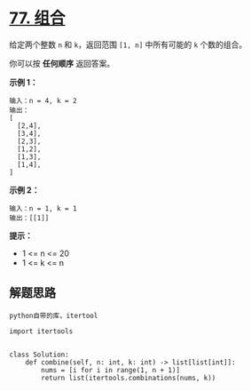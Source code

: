 # [77. 组合](https://leetcode.cn/problems/combinations/)

给定两个整数 `n` 和 `k`，返回范围 `[1, n]` 中所有可能的 `k` 个数的组合。

你可以按 **任何顺序** 返回答案。

 

**示例 1：**

```
输入：n = 4, k = 2
输出：
[
  [2,4],
  [3,4],
  [2,3],
  [1,2],
  [1,3],
  [1,4],
]
```

**示例 2：**

```
输入：n = 1, k = 1
输出：[[1]]
```

**提示：**

- 1 <= n <= 20
- 1 <= k <= n



## 解题思路

```
python自带的库，itertool
```



```
import itertools


class Solution:
    def combine(self, n: int, k: int) -> list[list[int]]:
        nums = [i for i in range(1, n + 1)]
        return list(itertools.combinations(nums, k))

```

